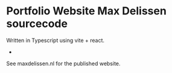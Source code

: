 # Portfolio Website Max Delissen sourcecode
Written in Typescript using vite + react.

-

See maxdelissen.nl for the published website.

